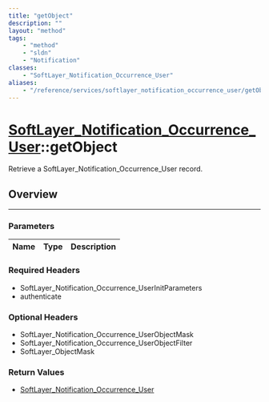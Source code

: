 ```yaml
---
title: "getObject"
description: ""
layout: "method"
tags:
    - "method"
    - "sldn"
    - "Notification"
classes:
    - "SoftLayer_Notification_Occurrence_User"
aliases:
    - "/reference/services/softlayer_notification_occurrence_user/getObject"
---
```

# [SoftLayer_Notification_Occurrence_User](/reference/services/SoftLayer_Notification_Occurrence_User)::getObject


Retrieve a SoftLayer_Notification_Occurrence_User record.


## Overview 


-----

### Parameters 
|Name | Type | Description |
| --- | --- | --- |


### Required Headers
* SoftLayer_Notification_Occurrence_UserInitParameters
* authenticate


### Optional Headers
* SoftLayer_Notification_Occurrence_UserObjectMask
* SoftLayer_Notification_Occurrence_UserObjectFilter
* SoftLayer_ObjectMask

### Return Values
* <a href='/reference/datatypes/SoftLayer_Notification_Occurrence_User'>SoftLayer_Notification_Occurrence_User </a>




